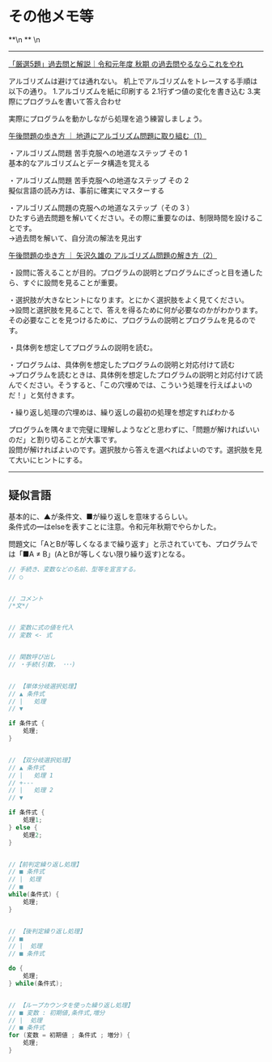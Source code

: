 # その他メモ等


\*\*\n
**  \n

---

[「厳選5題」過去問と解説｜令和元年度 秋期 の過去問やるならこれをやれ](https://www.seplus.jp/dokushuzemi/fe/fenavi/kakomon-gensen/r01_autumn/)

アルゴリズムは避けては通れない。
机上でアルゴリズムをトレースする手順は以下の通り。
1.アルゴリズムを紙に印刷する
2.1行ずつ値の変化を書き込む
3.実際にプログラムを書いて答え合わせ

実際にプログラムを動かしながら処理を追う練習しましょう。


[午後問題の歩き方 ｜ 地道にアルゴリズム問題に取り組む（1）](https://www.seplus.jp/dokushuzemi/fe/fenavi/gogo_arukikata/guide_algorithm_of_questions_at_pm/)  

・アルゴリズム問題 苦手克服への地道なステップ その 1  
基本的なアルゴリズムとデータ構造を覚える  

・アルゴリズム問題 苦手克服への地道なステップ その 2  
擬似言語の読み方は、事前に確実にマスターする  

・アルゴリズム問題の克服への地道なステップ（その 3 ）  
ひたすら過去問題を解いてください。その際に重要なのは、制限時間を設けることです。  
→過去問を解いて、自分流の解法を見出す  

[午後問題の歩き方 ｜ 矢沢久雄の アルゴリズム問題の解き方（2）](https://www.seplus.jp/dokushuzemi/fe/fenavi/gogo_arukikata/guide_algorithm2_of_questions_at_pm/)

・設問に答えることが目的。プログラムの説明とプログラムにざっと目を通したら、すぐに設問を見ることが重要。  

・選択肢が大きなヒントになります。とにかく選択肢をよく見てください。  
→設問と選択肢を見ることで、答えを得るために何が必要なのかがわかります。その必要なことを見つけるために、プログラムの説明とプログラムを見るのです。  

・具体例を想定してプログラムの説明を読む。  

・プログラムは、具体例を想定したプログラムの説明と対応付けて読む  
→プログラムを読むときは、具体例を想定したプログラムの説明と対応付けて読んでください。そうすると、「この穴埋めでは、こういう処理を行えばよいのだ！」と気付きます。  

・繰り返し処理の穴埋めは、繰り返しの最初の処理を想定すればわかる  

プログラムを隅々まで完璧に理解しようなどと思わずに、「問題が解ければいいのだ」と割り切ることが大事です。  
設問が解ければよいのです。選択肢から答えを選べればよいのです。選択肢を見て大いにヒントにする。  

---

## 疑似言語

基本的に、▲が条件文、■が繰り返しを意味するらしい。  
条件式の━はelseを表すことに注意。令和元年秋期でやらかした。  

問題文に「AとBが等しくなるまで繰り返す」と示されていても、プログラムでは「■A ≠ B」(AとBが等しくない限り繰り返す)となる。  

``` C
// 手続き、変数などの名前、型等を宣言する。
// ○


// コメント
/*文*/


// 変数に式の値を代入
// 変数 <- 式


// 関数呼び出し
// ・手続(引数， ･･･)


// 【単体分岐選択処理】
// ▲ 条件式
// |   処理
// ▼

if 条件式 {
    処理;
}


// 【双分岐選択処理】
// ▲ 条件式
// |   処理 1
// +---
// |   処理 2
// ▼

if 条件式 {
    処理1;
} else {
    処理2;
}


//【前判定繰り返し処理】
// ■ 条件式
// |　処理
// ■
while(条件式) {
    処理;
}


// 【後判定繰り返し処理】
// ■
// |  処理
// ■ 条件式

do {
    処理;
} while(条件式);


// 【ループカウンタを使った繰り返し処理】
// ■ 変数 : 初期値,条件式,増分
// |  処理
// ■ 条件式
for (変数 = 初期値 ; 条件式 ; 増分) {
    処理;
}
```
